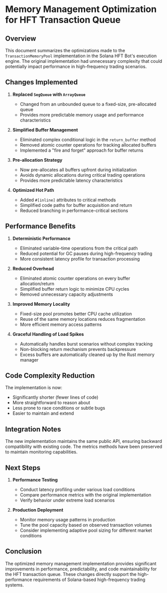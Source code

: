 # Memory Management Optimization for HFT Transaction Queue

## Overview

This document summarizes the optimizations made to the `TransactionMemoryPool` implementation in the Solana HFT Bot's execution engine. The original implementation had unnecessary complexity that could potentially impact performance in high-frequency trading scenarios.

## Changes Implemented

1. **Replaced `SegQueue` with `ArrayQueue`**
   - Changed from an unbounded queue to a fixed-size, pre-allocated queue
   - Provides more predictable memory usage and performance characteristics

2. **Simplified Buffer Management**
   - Eliminated complex conditional logic in the `return_buffer` method
   - Removed atomic counter operations for tracking allocated buffers
   - Implemented a "fire and forget" approach for buffer returns

3. **Pre-allocation Strategy**
   - Now pre-allocates all buffers upfront during initialization
   - Avoids dynamic allocations during critical trading operations
   - Provides more predictable latency characteristics

4. **Optimized Hot Path**
   - Added `#[inline]` attributes to critical methods
   - Simplified code paths for buffer acquisition and return
   - Reduced branching in performance-critical sections

## Performance Benefits

1. **Deterministic Performance**
   - Eliminated variable-time operations from the critical path
   - Reduced potential for GC pauses during high-frequency trading
   - More consistent latency profile for transaction processing

2. **Reduced Overhead**
   - Eliminated atomic counter operations on every buffer allocation/return
   - Simplified buffer return logic to minimize CPU cycles
   - Removed unnecessary capacity adjustments

3. **Improved Memory Locality**
   - Fixed-size pool promotes better CPU cache utilization
   - Reuse of the same memory locations reduces fragmentation
   - More efficient memory access patterns

4. **Graceful Handling of Load Spikes**
   - Automatically handles burst scenarios without complex tracking
   - Non-blocking return mechanism prevents backpressure
   - Excess buffers are automatically cleaned up by the Rust memory manager

## Code Complexity Reduction

The implementation is now:
- Significantly shorter (fewer lines of code)
- More straightforward to reason about
- Less prone to race conditions or subtle bugs
- Easier to maintain and extend

## Integration Notes

The new implementation maintains the same public API, ensuring backward compatibility with existing code. The metrics methods have been preserved to maintain monitoring capabilities.

## Next Steps

1. **Performance Testing**
   - Conduct latency profiling under various load conditions
   - Compare performance metrics with the original implementation
   - Verify behavior under extreme load scenarios

2. **Production Deployment**
   - Monitor memory usage patterns in production
   - Tune the pool capacity based on observed transaction volumes
   - Consider implementing adaptive pool sizing for different market conditions

## Conclusion

The optimized memory management implementation provides significant improvements in performance, predictability, and code maintainability for the HFT transaction queue. These changes directly support the high-performance requirements of Solana-based high-frequency trading systems.